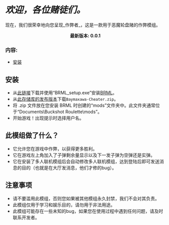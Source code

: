 # _欢迎，各位赌徒们。_

现在，我们很荣幸地向您呈现_作弊者_，这是一款用于恶魔轮盘赌的作弊模组。

<p align="center"><strong>最新版本: 0.0.1</strong></p>

### 内容:
- [安装](#setup)

## 安装

* 从[此链接](https://github.com/AGO061/BuckshotRouletteModLoader/releases/latest)下载并使用“BRML_setup.exe”安装[BRML](https://github.com/AGO061/BuckshotRouletteModLoader)。
* 从[此存储库的发布版本](https://github.com/Aruvelut-123/Cheater/releases/latest)下载`Baymaxawa-Cheater.zip`。
* 将 .zip 文件放在您安装 BRML 时创建的“mods”文件夹中。此文件夹通常位于“Documents\Buckshot Roulette\mods”。
* 开始游戏！出现提示时选择用户名。

## 此模组做了什么？

* 它允许您在游戏中作弊，以获得更多胜利。
* 它在游戏左上角加入了子弹剩余量显示以及下一发子弹为空弹还是实弹。
* 它在安装了多人联机模组后会自动修改多人联机模组，达到登陆后即可发送消息的目的（也就是在大厅发消息，他们才修的bug）。

## 注意事项

* 请不要滥用此模组，否则您如果被其他模组永久封禁，我们不会对其负责。
* 此模组仅用于学习和娱乐目的，请勿用于非法用途。
* 此模组可能存在一些未知的bug，如果您在使用过程中遇到任何问题，请及时联系开发者。